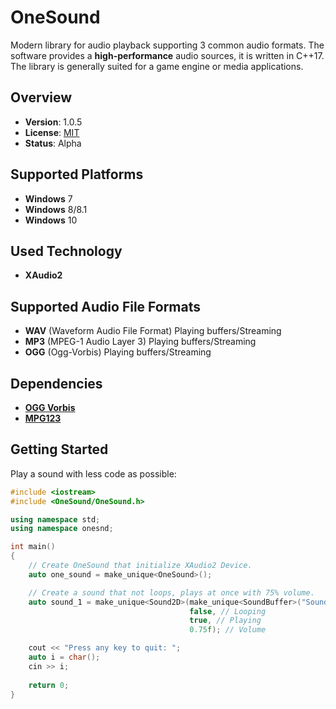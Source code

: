 OneSound
==========
Modern library for audio playback supporting 3 common audio formats. The software provides a **high-performance** audio sources, it is written in C++17. The library is generally suited for a game engine or media applications.

Overview
--------

- **Version**: 1.0.5
- **License**: [MIT](https://github.com/bondarenko-me/OneSound/master/LICENSE)
- **Status**: Alpha

Supported Platforms
-------------------
- **Windows** 7
- **Windows** 8/8.1
- **Windows** 10

Used Technology
---------------
- **XAudio2**

Supported Audio File Formats
----------------------
- **WAV** (Waveform Audio File Format) Playing buffers/Streaming
- **MP3** (MPEG-1 Audio Layer 3) Playing buffers/Streaming
- **OGG** (Ogg-Vorbis) Playing buffers/Streaming

Dependencies
---------------
- [**OGG Vorbis**](https://github.com/xiph/vorbis)
- [**MPG123**](https://github.com/georgi/mpg123)

Getting Started
---------------

Play a sound with less code as possible:

```cpp
#include <iostream>
#include <OneSound/OneSound.h>

using namespace std;
using namespace onesnd;

int main()
{ 
    // Create OneSound that initialize XAudio2 Device.
    auto one_sound = make_unique<OneSound>();

    // Create a sound that not loops, plays at once with 75% volume.
    auto sound_1 = make_unique<Sound2D>(make_unique<SoundBuffer>("Sound\\shot.wav"),
                                        false, // Looping
                                        true, // Playing
                                        0.75f); // Volume

    cout << "Press any key to quit: ";
    auto i = char();
    cin >> i;
    
    return 0;
}
```
